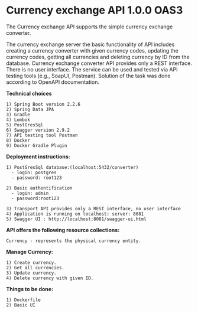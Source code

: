 # Currency exchange API 1.0.0 OAS3

The Currency exchange API supports the simple currency exchange converter.

The currency exchange server the basic functionality of API includes creating a currency converter with given currency codes,
updating the currency codes, getting all currencies and deleting currency by ID from the database.
Currency exchange converter API provides only a REST interface. There is no user interface.
The service can be used and tested via API testing tools (e.g., SoapUI, Postman).
Solution of the task was done according to OpenAPI documentation.

__Technical choices__

    1) Spring Boot version 2.2.6
    2) Spring Data JPA
    3) Gradle
    4) Lombok
    5) PostGresSql
    6) Swagger version 2.9.2
    7) API testing tool Postman
    8) Docker
    9) Docker Gradle Plugin

__Deployment instructions:__

    1) PostGresSql database:(localhost:5432/converter)
      - login: postgres
      - password: root123
    
    2) Basic authentification
      - login: admin
      - password:root123

    3) Transport API provides only a REST interface, no user interface
    4) Application is running on localhost: server: 8081 
    5) Swagger UI : http://localhost:8081/swagger-ui.html

__API offers the following resource collections:__

    Currency - represents the physical currency entity.
 
__Manage Currency:__

    1) Create currency.
    2) Get all currencies.
    3) Update currency.
    4) Delete currency with given ID.

__Things to be done:__

    1) Dockerfile
    2) Basic UI
